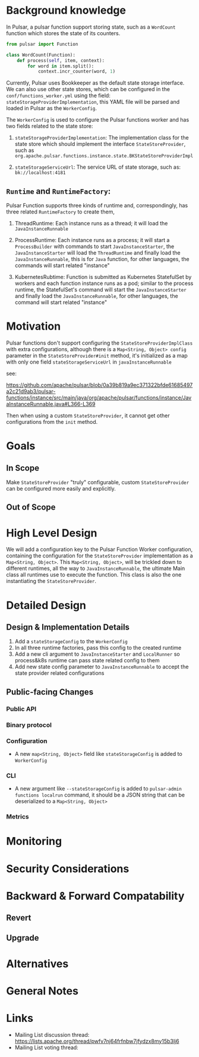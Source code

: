# Background knowledge

In Pulsar, a pulsar function support storing state, such as a `WordCount` function which stores the state of its counters.

```python
from pulsar import Function

class WordCount(Function):
    def process(self, item, context):
        for word in item.split():
            context.incr_counter(word, 1)
```

Currently, Pulsar uses Bookkeeper as the default state storage interface. We can also use other state stores, which can be configured in the `conf/functions_worker.yml` using the field: `stateStorageProviderImplementation`, this YAML file will be parsed and loaded in Pulsar as the `WorkerConfig`.

The `WorkerConfig` is used to configure the Pulsar functions worker and has two fields related to the state store:

1. `stateStorageProviderImplementation`: The implementation class for the state store which should implement the interface `StateStoreProvider`, such as `org.apache.pulsar.functions.instance.state.BKStateStoreProviderImpl`

2. `stateStorageServiceUrl`: The service URL of state storage, such as: `bk://localhost:4181`

## `Runtime` and `RuntimeFactory`:

Pulsar Function supports three kinds of runtime and, correspondingly, has three related `RuntimeFactory` to create them,

1. ThreadRuntime: Each instance runs as a thread; it will load the `JavaInstanceRunnable`

2. ProcessRuntime: Each instance runs as a process; it will start a `ProcessBuilder` with commands to start `JavaInstanceStarter`, the `JavaInstanceStarter` will load the `ThreadRuntime` and finally load the `JavaInstanceRunnable`, this is for `Java` function, for other languages, the commands will start related "instance"

3. KubernetesRubtime: Function is submitted as Kubernetes StatefulSet by workers and each function instance runs as a pod; similar to the process runtime, the StatefulSet's command will start the `JavaInstanceStarter` and finally load the `JavaInstanceRunnable`, for other languages, the command will start related "instance"


# Motivation

Pulsar functions don't support configuring the `StateStoreProviderImplClass` with extra configurations, although there is a `Map<String, Object> config` parameter in the `StateStoreProvider#init` method, it's initialized as a map with only one field `stateStorageServiceUrl` in `javaInstanceRunnable`

see:

https://github.com/apache/pulsar/blob/0a39b819a9ec371322bfde61685497a2c21d9ab3/pulsar-functions/instance/src/main/java/org/apache/pulsar/functions/instance/JavaInstanceRunnable.java#L366-L369

Then when using a custom `StateStoreProvider`, it cannot get other configurations from the `init` method.

# Goals

## In Scope

Make `StateStoreProvider` "truly" configurable, custom `StateStoreProvider` can be configured more easily and explicitly.

## Out of Scope


# High Level Design

We will add a configuration key to the Pulsar Function Worker configuration, containing the configuration for the `StateStoreProvider` implementation as a `Map<String, Object>`.
This `Map<String, Object>`, will be trickled down to different runtimes, all the way to `JavaInstanceRunnable`, the ultimate Main class all runtimes use to execute the function.
This class is also the one instantiating the `StateStoreProvider`.

# Detailed Design

## Design & Implementation Details

1. Add a `stateStorageConfig` to the `WorkerConfig`
2. In all three runtime factories, pass this config to the created runtime
3. Add a new cli argument to `JavaInstanceStarter` and `LocalRunner` so process&k8s runtime can pass state related config to them
4. Add new state config parameter to `JavaInstanceRunnable` to accept the state provider related configurations

## Public-facing Changes

### Public API

### Binary protocol

### Configuration

- A new `map<String, Object>` field like `stateStorageConfig` is added to `WorkerConfig`

### CLI

- A new argument like `--stateStorageConfig` is added to `pulsar-admin functions localrun` command, it should be a JSON string that can be deserialized to a `Map<String, Object>`

### Metrics

# Monitoring

# Security Considerations

# Backward & Forward Compatability

## Revert

## Upgrade

# Alternatives

# General Notes

# Links

* Mailing List discussion thread: https://lists.apache.org/thread/pwfv7nj64frfnbw7jfydzx8my15b3lj6
* Mailing List voting thread:
